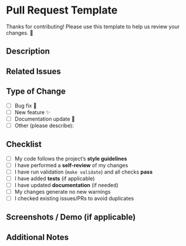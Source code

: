 # Pull Request Template

Thanks for contributing! Please use this template to help us review your changes. 🙏

## Description
<!-- Provide a summary of your changes. What problem does this solve? -->

## Related Issues
<!-- Link to related issues. For example: Fixes #123 -->

## Type of Change
- [ ] Bug fix 🐞
- [ ] New feature ✨
- [ ] Documentation update 📖
- [ ] Other (please describe):

## Checklist
- [ ] My code follows the project’s **style guidelines**
- [ ] I have performed a **self-review** of my changes
- [ ] I have run validation (`make validate`) and all checks **pass**
- [ ] I have added **tests** (if applicable)
- [ ] I have updated **documentation** (if needed)
- [ ] My changes generate no new warnings
- [ ] I checked existing issues/PRs to avoid duplicates

## Screenshots / Demo (if applicable)
<!-- If UI or docs changes, add before/after screenshots or a preview link. -->

## Additional Notes
<!-- Anything else reviewers should know. -->
